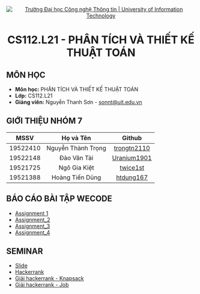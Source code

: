 <p align="center"><a href="https://www.uit.edu.vn/" title="Trường Đại học Công nghệ Thông tin" style="border: none;"><img src="https://i.imgur.com/WmMnSRt.png" alt="Trường Đại học Công nghệ Thông tin | University of Information Technology"></a></p>

<h1 align="center"><b>CS112.L21 - PHÂN TÍCH VÀ THIẾT KẾ THUẬT TOÁN</b></h1>

## MÔN HỌC
* **Môn học:** PHÂN TÍCH VÀ THIẾT KẾ THUẬT TOÁN
* **Lớp:** CS112.L21
* **Giảng viên:** Nguyễn Thanh Sơn - sonnt@uit.edu.vn

## GIỚI THIỆU NHÓM 7
| MSSV      | Họ và Tên          | Github|
| :-------------: |:-------------:|:-------------:|
| 19522410      | Nguyễn Thành Trọng |[trongtn2110](https://github.com/trongtn2110)|
| 19522148     | Đào Văn Tài      |[Uranium1901](https://github.com/Uranium1901)|
| 19521725 | Ngô Gia Kiệt      |[twice1st](https://github.com/twice1st)|
| 19521388 | Hoàng Tiến Dũng      |[htdung167](https://github.com/htdung167)|

## BÁO CÁO BÀI TẬP WECODE
- [Assignment 1](Assignment_1)
- [Assignment_2](Assignment_2)
- [Assignment_3](Assignment_3)
- [Assignment_4](Assignment_4)

## SEMINAR
* [Slide](https://github.com/twice1st/CS112.L21.N7/blob/main/Seminar_CS112.L21.N07/Seminar_CS112.pptx)
* [Hackerrank](www.hackerrank.com/cs112-l21-n07bnb)
* [Giải hackerrank - Knapsack](https://github.com/twice1st/CS112.L21.N7/blob/main/Seminar_CS112.L21.N07/KnapsackBnb.py)
* [Giải hackerrank - Job](https://github.com/twice1st/CS112.L21.N7/blob/main/Seminar_CS112.L21.N07/job.cpp)
